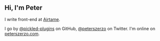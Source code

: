 ## Hi, I'm Peter

I write front-end at [Airtame](https://airtame.com/).

I go by [@pickled-plugins](https://github.com/pickled-plugins) on GitHub, [@peterszerzo](https://twitter.com/peterszerzo) on Twitter. I'm online on [peterszerzo.com](http://www.peterszerzo.com/).
